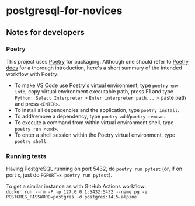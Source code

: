 # postgresql-for-novices

## Notes for developers

### Poetry

This project uses [Poetry](https://python-poetry.org/) for packaging. Although one should refer to [Poetry docs](https://python-poetry.org/docs/) for a thorough introduction, here's a short summary of the intended workflow with Poetry:

- To make VS Code use Poetry's virtual environment, type `poetry env info`, copy virtual environment executable path, press F1 and type `Python: Select Interpreter` > `Enter interpreter path...` > paste path and press `<ENTER>`.
- To install all dependencies and the application, type `poetry install`.
- To add/remove a dependency, type `poetry add`/`poetry remove`.
- To execute a command from within virtual environment shell, type `poetry run <cmd>`.
- To enter a shell session within the Poetry virtual environment, type `poetry shell`.

### Running tests

Having PostgreSQL running on port 5432, do `poetry run pytest` (or, if on port x, just do `PGPORT=x poetry run pytest`).

To get a similar instance as with GitHub Actions workflow:<br>
`docker run --rm -P -p 127.0.0.1:5432:5432 --name pg -e POSTGRES_PASSWORD=postgres -d postgres:14.5-alpine`
